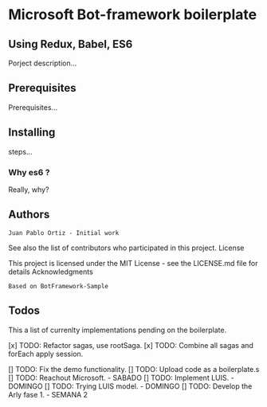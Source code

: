 
# Microsoft Bot-framework boilerplate
## Using Redux, Babel, ES6

Porject description...

## Prerequisites

Prerequisites...

## Installing

steps...

### Why es6 ?

Really, why?

## Authors

    Juan Pablo Ortiz - Initial work

See also the list of contributors who participated in this project.
License

This project is licensed under the MIT License - see the LICENSE.md file for details
Acknowledgments

    Based on BotFramework-Sample

## Todos
This a list of currenlty implementations pending on the boilerplate.

[x] TODO: Refactor sagas, use rootSaga.
[x] TODO: Combine all sagas and forEach apply session.

[] TODO: Fix the demo functionality.
[] TODO: Upload code as a boilerplate.s
[] TODO: Reachout Microsoft. - SABADO
[] TODO: Implement LUIS. - DOMINGO
[] TODO: Trying LUIS model. - DOMINGO
[] TODO: Develop the Arly fase 1. - SEMANA 2